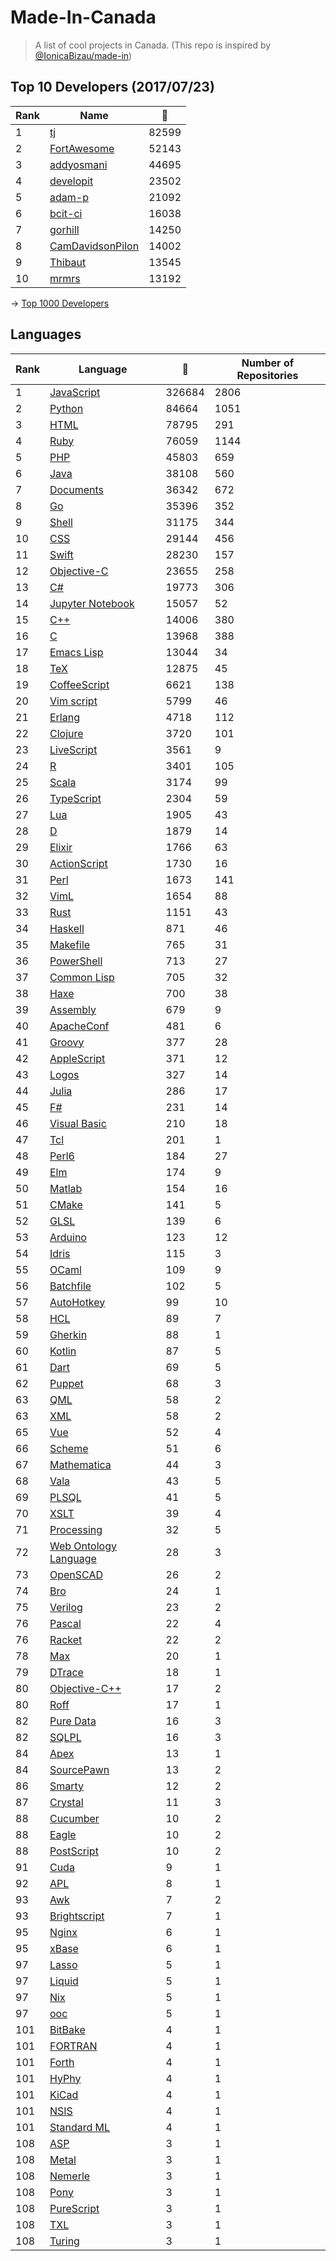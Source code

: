 # Made-In-Canada

> A list of cool projects in Canada. (This repo is inspired by [@IonicaBizau/made-in](https://github.com/IonicaBizau/made-in))

 
## Top 10 Developers (2017/07/23)
|Rank|Name|:star2:|
|---|---|---|
|1|[tj](https://github.com/tj)|82599|
|2|[FortAwesome](https://github.com/FortAwesome)|52143|
|3|[addyosmani](https://github.com/addyosmani)|44695|
|4|[developit](https://github.com/developit)|23502|
|5|[adam-p](https://github.com/adam-p)|21092|
|6|[bcit-ci](https://github.com/bcit-ci)|16038|
|7|[gorhill](https://github.com/gorhill)|14250|
|8|[CamDavidsonPilon](https://github.com/CamDavidsonPilon)|14002|
|9|[Thibaut](https://github.com/Thibaut)|13545|
|10|[mrmrs](https://github.com/mrmrs)|13192|

-> [Top 1000 Developers](https://github.com/suguru03/made-in-canada/blob/master/docs/rankers.md)
 
## Languages
|Rank|Language|:star2:|Number of Repositories|
|---|---|---|---|
|1|[JavaScript](https://github.com/suguru03/made-in-canada/blob/master/docs/JavaScript.md)|326684|2806|
|2|[Python](https://github.com/suguru03/made-in-canada/blob/master/docs/Python.md)|84664|1051|
|3|[HTML](https://github.com/suguru03/made-in-canada/blob/master/docs/HTML.md)|78795|291|
|4|[Ruby](https://github.com/suguru03/made-in-canada/blob/master/docs/Ruby.md)|76059|1144|
|5|[PHP](https://github.com/suguru03/made-in-canada/blob/master/docs/PHP.md)|45803|659|
|6|[Java](https://github.com/suguru03/made-in-canada/blob/master/docs/Java.md)|38108|560|
|7|[Documents](https://github.com/suguru03/made-in-canada/blob/master/docs/Documents.md)|36342|672|
|8|[Go](https://github.com/suguru03/made-in-canada/blob/master/docs/Go.md)|35396|352|
|9|[Shell](https://github.com/suguru03/made-in-canada/blob/master/docs/Shell.md)|31175|344|
|10|[CSS](https://github.com/suguru03/made-in-canada/blob/master/docs/CSS.md)|29144|456|
|11|[Swift](https://github.com/suguru03/made-in-canada/blob/master/docs/Swift.md)|28230|157|
|12|[Objective-C](https://github.com/suguru03/made-in-canada/blob/master/docs/Objective-C.md)|23655|258|
|13|[C#](https://github.com/suguru03/made-in-canada/blob/master/docs/C#.md)|19773|306|
|14|[Jupyter Notebook](https://github.com/suguru03/made-in-canada/blob/master/docs/Jupyter%20Notebook.md)|15057|52|
|15|[C++](https://github.com/suguru03/made-in-canada/blob/master/docs/C++.md)|14006|380|
|16|[C](https://github.com/suguru03/made-in-canada/blob/master/docs/C.md)|13968|388|
|17|[Emacs Lisp](https://github.com/suguru03/made-in-canada/blob/master/docs/Emacs%20Lisp.md)|13044|34|
|18|[TeX](https://github.com/suguru03/made-in-canada/blob/master/docs/TeX.md)|12875|45|
|19|[CoffeeScript](https://github.com/suguru03/made-in-canada/blob/master/docs/CoffeeScript.md)|6621|138|
|20|[Vim script](https://github.com/suguru03/made-in-canada/blob/master/docs/Vim%20script.md)|5799|46|
|21|[Erlang](https://github.com/suguru03/made-in-canada/blob/master/docs/Erlang.md)|4718|112|
|22|[Clojure](https://github.com/suguru03/made-in-canada/blob/master/docs/Clojure.md)|3720|101|
|23|[LiveScript](https://github.com/suguru03/made-in-canada/blob/master/docs/LiveScript.md)|3561|9|
|24|[R](https://github.com/suguru03/made-in-canada/blob/master/docs/R.md)|3401|105|
|25|[Scala](https://github.com/suguru03/made-in-canada/blob/master/docs/Scala.md)|3174|99|
|26|[TypeScript](https://github.com/suguru03/made-in-canada/blob/master/docs/TypeScript.md)|2304|59|
|27|[Lua](https://github.com/suguru03/made-in-canada/blob/master/docs/Lua.md)|1905|43|
|28|[D](https://github.com/suguru03/made-in-canada/blob/master/docs/D.md)|1879|14|
|29|[Elixir](https://github.com/suguru03/made-in-canada/blob/master/docs/Elixir.md)|1766|63|
|30|[ActionScript](https://github.com/suguru03/made-in-canada/blob/master/docs/ActionScript.md)|1730|16|
|31|[Perl](https://github.com/suguru03/made-in-canada/blob/master/docs/Perl.md)|1673|141|
|32|[VimL](https://github.com/suguru03/made-in-canada/blob/master/docs/VimL.md)|1654|88|
|33|[Rust](https://github.com/suguru03/made-in-canada/blob/master/docs/Rust.md)|1151|43|
|34|[Haskell](https://github.com/suguru03/made-in-canada/blob/master/docs/Haskell.md)|871|46|
|35|[Makefile](https://github.com/suguru03/made-in-canada/blob/master/docs/Makefile.md)|765|31|
|36|[PowerShell](https://github.com/suguru03/made-in-canada/blob/master/docs/PowerShell.md)|713|27|
|37|[Common Lisp](https://github.com/suguru03/made-in-canada/blob/master/docs/Common%20Lisp.md)|705|32|
|38|[Haxe](https://github.com/suguru03/made-in-canada/blob/master/docs/Haxe.md)|700|38|
|39|[Assembly](https://github.com/suguru03/made-in-canada/blob/master/docs/Assembly.md)|679|9|
|40|[ApacheConf](https://github.com/suguru03/made-in-canada/blob/master/docs/ApacheConf.md)|481|6|
|41|[Groovy](https://github.com/suguru03/made-in-canada/blob/master/docs/Groovy.md)|377|28|
|42|[AppleScript](https://github.com/suguru03/made-in-canada/blob/master/docs/AppleScript.md)|371|12|
|43|[Logos](https://github.com/suguru03/made-in-canada/blob/master/docs/Logos.md)|327|14|
|44|[Julia](https://github.com/suguru03/made-in-canada/blob/master/docs/Julia.md)|286|17|
|45|[F#](https://github.com/suguru03/made-in-canada/blob/master/docs/F#.md)|231|14|
|46|[Visual Basic](https://github.com/suguru03/made-in-canada/blob/master/docs/Visual%20Basic.md)|210|18|
|47|[Tcl](https://github.com/suguru03/made-in-canada/blob/master/docs/Tcl.md)|201|1|
|48|[Perl6](https://github.com/suguru03/made-in-canada/blob/master/docs/Perl6.md)|184|27|
|49|[Elm](https://github.com/suguru03/made-in-canada/blob/master/docs/Elm.md)|174|9|
|50|[Matlab](https://github.com/suguru03/made-in-canada/blob/master/docs/Matlab.md)|154|16|
|51|[CMake](https://github.com/suguru03/made-in-canada/blob/master/docs/CMake.md)|141|5|
|52|[GLSL](https://github.com/suguru03/made-in-canada/blob/master/docs/GLSL.md)|139|6|
|53|[Arduino](https://github.com/suguru03/made-in-canada/blob/master/docs/Arduino.md)|123|12|
|54|[Idris](https://github.com/suguru03/made-in-canada/blob/master/docs/Idris.md)|115|3|
|55|[OCaml](https://github.com/suguru03/made-in-canada/blob/master/docs/OCaml.md)|109|9|
|56|[Batchfile](https://github.com/suguru03/made-in-canada/blob/master/docs/Batchfile.md)|102|5|
|57|[AutoHotkey](https://github.com/suguru03/made-in-canada/blob/master/docs/AutoHotkey.md)|99|10|
|58|[HCL](https://github.com/suguru03/made-in-canada/blob/master/docs/HCL.md)|89|7|
|59|[Gherkin](https://github.com/suguru03/made-in-canada/blob/master/docs/Gherkin.md)|88|1|
|60|[Kotlin](https://github.com/suguru03/made-in-canada/blob/master/docs/Kotlin.md)|87|5|
|61|[Dart](https://github.com/suguru03/made-in-canada/blob/master/docs/Dart.md)|69|5|
|62|[Puppet](https://github.com/suguru03/made-in-canada/blob/master/docs/Puppet.md)|68|3|
|63|[QML](https://github.com/suguru03/made-in-canada/blob/master/docs/QML.md)|58|2|
|63|[XML](https://github.com/suguru03/made-in-canada/blob/master/docs/XML.md)|58|2|
|65|[Vue](https://github.com/suguru03/made-in-canada/blob/master/docs/Vue.md)|52|4|
|66|[Scheme](https://github.com/suguru03/made-in-canada/blob/master/docs/Scheme.md)|51|6|
|67|[Mathematica](https://github.com/suguru03/made-in-canada/blob/master/docs/Mathematica.md)|44|3|
|68|[Vala](https://github.com/suguru03/made-in-canada/blob/master/docs/Vala.md)|43|5|
|69|[PLSQL](https://github.com/suguru03/made-in-canada/blob/master/docs/PLSQL.md)|41|5|
|70|[XSLT](https://github.com/suguru03/made-in-canada/blob/master/docs/XSLT.md)|39|4|
|71|[Processing](https://github.com/suguru03/made-in-canada/blob/master/docs/Processing.md)|32|5|
|72|[Web Ontology Language](https://github.com/suguru03/made-in-canada/blob/master/docs/Web%20Ontology%20Language.md)|28|3|
|73|[OpenSCAD](https://github.com/suguru03/made-in-canada/blob/master/docs/OpenSCAD.md)|26|2|
|74|[Bro](https://github.com/suguru03/made-in-canada/blob/master/docs/Bro.md)|24|1|
|75|[Verilog](https://github.com/suguru03/made-in-canada/blob/master/docs/Verilog.md)|23|2|
|76|[Pascal](https://github.com/suguru03/made-in-canada/blob/master/docs/Pascal.md)|22|4|
|76|[Racket](https://github.com/suguru03/made-in-canada/blob/master/docs/Racket.md)|22|2|
|78|[Max](https://github.com/suguru03/made-in-canada/blob/master/docs/Max.md)|20|1|
|79|[DTrace](https://github.com/suguru03/made-in-canada/blob/master/docs/DTrace.md)|18|1|
|80|[Objective-C++](https://github.com/suguru03/made-in-canada/blob/master/docs/Objective-C++.md)|17|2|
|80|[Roff](https://github.com/suguru03/made-in-canada/blob/master/docs/Roff.md)|17|1|
|82|[Pure Data](https://github.com/suguru03/made-in-canada/blob/master/docs/Pure%20Data.md)|16|3|
|82|[SQLPL](https://github.com/suguru03/made-in-canada/blob/master/docs/SQLPL.md)|16|3|
|84|[Apex](https://github.com/suguru03/made-in-canada/blob/master/docs/Apex.md)|13|1|
|84|[SourcePawn](https://github.com/suguru03/made-in-canada/blob/master/docs/SourcePawn.md)|13|2|
|86|[Smarty](https://github.com/suguru03/made-in-canada/blob/master/docs/Smarty.md)|12|2|
|87|[Crystal](https://github.com/suguru03/made-in-canada/blob/master/docs/Crystal.md)|11|3|
|88|[Cucumber](https://github.com/suguru03/made-in-canada/blob/master/docs/Cucumber.md)|10|2|
|88|[Eagle](https://github.com/suguru03/made-in-canada/blob/master/docs/Eagle.md)|10|2|
|88|[PostScript](https://github.com/suguru03/made-in-canada/blob/master/docs/PostScript.md)|10|2|
|91|[Cuda](https://github.com/suguru03/made-in-canada/blob/master/docs/Cuda.md)|9|1|
|92|[APL](https://github.com/suguru03/made-in-canada/blob/master/docs/APL.md)|8|1|
|93|[Awk](https://github.com/suguru03/made-in-canada/blob/master/docs/Awk.md)|7|2|
|93|[Brightscript](https://github.com/suguru03/made-in-canada/blob/master/docs/Brightscript.md)|7|1|
|95|[Nginx](https://github.com/suguru03/made-in-canada/blob/master/docs/Nginx.md)|6|1|
|95|[xBase](https://github.com/suguru03/made-in-canada/blob/master/docs/xBase.md)|6|1|
|97|[Lasso](https://github.com/suguru03/made-in-canada/blob/master/docs/Lasso.md)|5|1|
|97|[Liquid](https://github.com/suguru03/made-in-canada/blob/master/docs/Liquid.md)|5|1|
|97|[Nix](https://github.com/suguru03/made-in-canada/blob/master/docs/Nix.md)|5|1|
|97|[ooc](https://github.com/suguru03/made-in-canada/blob/master/docs/ooc.md)|5|1|
|101|[BitBake](https://github.com/suguru03/made-in-canada/blob/master/docs/BitBake.md)|4|1|
|101|[FORTRAN](https://github.com/suguru03/made-in-canada/blob/master/docs/FORTRAN.md)|4|1|
|101|[Forth](https://github.com/suguru03/made-in-canada/blob/master/docs/Forth.md)|4|1|
|101|[HyPhy](https://github.com/suguru03/made-in-canada/blob/master/docs/HyPhy.md)|4|1|
|101|[KiCad](https://github.com/suguru03/made-in-canada/blob/master/docs/KiCad.md)|4|1|
|101|[NSIS](https://github.com/suguru03/made-in-canada/blob/master/docs/NSIS.md)|4|1|
|101|[Standard ML](https://github.com/suguru03/made-in-canada/blob/master/docs/Standard%20ML.md)|4|1|
|108|[ASP](https://github.com/suguru03/made-in-canada/blob/master/docs/ASP.md)|3|1|
|108|[Metal](https://github.com/suguru03/made-in-canada/blob/master/docs/Metal.md)|3|1|
|108|[Nemerle](https://github.com/suguru03/made-in-canada/blob/master/docs/Nemerle.md)|3|1|
|108|[Pony](https://github.com/suguru03/made-in-canada/blob/master/docs/Pony.md)|3|1|
|108|[PureScript](https://github.com/suguru03/made-in-canada/blob/master/docs/PureScript.md)|3|1|
|108|[TXL](https://github.com/suguru03/made-in-canada/blob/master/docs/TXL.md)|3|1|
|108|[Turing](https://github.com/suguru03/made-in-canada/blob/master/docs/Turing.md)|3|1|
